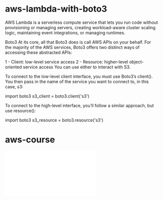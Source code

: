 # aws-lambda-with-boto3
AWS Lambda is a serverless compute service that lets you run code without provisioning or managing servers, creating workload-aware cluster scaling logic, maintaining event integrations, or managing runtimes.

Boto3
At its core, all that Boto3 does is call AWS APIs on your behalf. For the majority of the AWS services, Boto3 offers two distinct ways of accessing these abstracted APIs:

  1 - Client: low-level service access
  2 - Resource: higher-level object-oriented service access You can use either to interact with S3.

To connect to the low-level client interface, you must use Boto3’s client(). You then pass in the name of the service you want to connect to, in this case, s3:

  import boto3
  s3_client = boto3.client('s3')

To connect to the high-level interface, you’ll follow a similar approach, but use resource():

  import boto3
  s3_resource = boto3.resource('s3')  


  # aws-course


  ![Certificação AWS - Mastering Boto3 & Lambda Functions Using Python by Udemy](Certificate/2021EAD0241_Certificado.pdf)  
